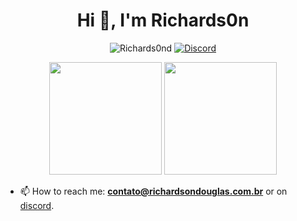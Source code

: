 <h1 align="center">Hi 👋, I'm Richards0n</h1>

<p align="center">
  <img src="https://komarev.com/ghpvc/?username=Richards0nd&label=Profile%20views&color=0e75b6&style=flat" alt="Richards0nd">
  <a href="https://discordapp.com/users/741703546277462167"><img src="https://img.shields.io/static/v1?logo=discord&label=&message=Discord&color=36393f&style=flat-square" alt="Discord"></a>
</p>

<p align="center">
  <img height="180em" src="http://github-readme-streak-stats.herokuapp.com/?user=Richards0nd&theme=dark&date_format=j%2Fn%5B%2FY%5D&hide_border=true"/>
    <img height="180em" src="https://github-readme-stats-eight-theta.vercel.app/api?username=Richards0nd&show_icons=true&theme=dark&include_all_commits=true&count_private=true&hide_border=true"/>
</p>


- 📫 How to reach me: **contato@richardsondouglas.com.br** or on [discord](https://discordapp.com/users/741703546277462167).
